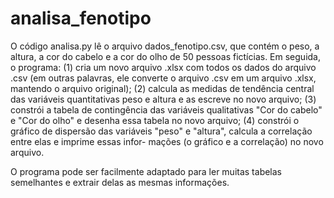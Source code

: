 # analisa_fenotipo

O código analisa.py lê o arquivo dados_fenotipo.csv, que contém o peso, a altura, a cor do cabelo e a cor do olho de 50 pessoas fictícias.
Em seguida, o programa:
(1) cria um novo arquivo .xlsx com todos os dados do arquivo .csv (em outras palavras, ele converte o arquivo .csv em um
arquivo .xlsx, mantendo o arquivo original);
(2) calcula as medidas de tendência central das variáveis quantitativas peso e altura e as escreve no novo arquivo;
(3) constrói a tabela de contingência das variáveis qualitativas "Cor do cabelo" e "Cor do olho" e desenha essa tabela no
novo arquivo;
(4) constrói o gráfico de dispersão das variáveis "peso" e "altura", calcula a correlação entre elas e imprime essas infor-
mações (o gráfico e a correlação) no novo arquivo.

O programa pode ser facilmente adaptado para ler muitas tabelas semelhantes e extrair delas as mesmas informações.

